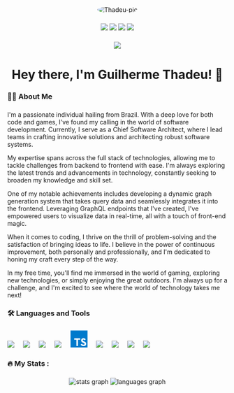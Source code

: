 <div align="center">
  <img align="center" alt="Thadeu-pic" height="150" style="border-radius: 70%;" src="https://i.pinimg.com/originals/19/8f/fb/198ffbfb445e8aeaf22ad6ca395b9c50.gif">
</div>

###

<div align="center">
  <a href = "mailto:thadeu.qodeless@outlook.com"><img src="https://img.shields.io/badge/Microsoft_Outlook-0078D4?style=for-the-badge&logo=microsoft-outlook&logoColor=white target="_blank"></a>
  <a href="https://www.linkedin.com/in/guilherme-thadeu-horta-50563b129/" target="_blank"><img src="https://img.shields.io/badge/-LinkedIn-%230077B5?style=for-the-badge&logo=linkedin&logoColor=white" target="_blank"></a> 
  <a href="" target="_blank"><img src="https://img.shields.io/badge/Instagram-E4405F?style=for-the-badge&logo=instagram&logoColor=white" target="_blank"></a>
  <a href="" target="_blank"><img src="https://img.shields.io/badge/Twitter-1DA1F2?style=for-the-badge&logo=twitter&logoColor=white" target="_blank"></a>
</div>

###

<div align="center">
  <img src="https://visitor-badge.laobi.icu/badge?page_id=guilhermethadeu.guilhermethadeu&"  />
</div>

###

<h1 align="center">Hey there, I'm Guilherme Thadeu! 👋</h1>

###

<h3 align="left">👨‍💻 About Me</h3>

###

<p align="left">I'm a passionate individual hailing from Brazil. With a deep love for both code and games, I've found my calling in the world of software development. Currently, I serve as a Chief Software Architect, where I lead teams in crafting innovative solutions and architecting robust software systems.

My expertise spans across the full stack of technologies, allowing me to tackle challenges from backend to frontend with ease. I'm always exploring the latest trends and advancements in technology, constantly seeking to broaden my knowledge and skill set.

One of my notable achievements includes developing a dynamic graph generation system that takes query data and seamlessly integrates it into the frontend. Leveraging GraphQL endpoints that I've created, I've empowered users to visualize data in real-time, all with a touch of front-end magic.

When it comes to coding, I thrive on the thrill of problem-solving and the satisfaction of bringing ideas to life. I believe in the power of continuous improvement, both personally and professionally, and I'm dedicated to honing my craft every step of the way.

In my free time, you'll find me immersed in the world of gaming, exploring new technologies, or simply enjoying the great outdoors. I'm always up for a challenge, and I'm excited to see where the world of technology takes me next!</p>

###

<h3 align="left">🛠 Languages and Tools</h3>

###

<div align="left">
  <img height="40" src="https://cdn.jsdelivr.net/gh/devicons/devicon@latest/icons/bun/bun-original.svg" />
  <img width="12" />
  <img height="40"  src="https://cdn.jsdelivr.net/gh/devicons/devicon@latest/icons/nodejs/nodejs-original-wordmark.svg" />
  <img width="12" />
  <img height="40" src="https://cdn.jsdelivr.net/gh/devicons/devicon@latest/icons/nestjs/nestjs-original.svg" />
  <img width="12" />
  <img height="40" src="https://cdn.jsdelivr.net/gh/devicons/devicon/icons/git/git-plain.svg">
  <img width="12" />
  <img height="40" src="https://raw.githubusercontent.com/devicons/devicon/master/icons/typescript/typescript-plain.svg">
  <img width="12" />
  <img height="40" src="https://cdn.jsdelivr.net/gh/devicons/devicon@latest/icons/graphql/graphql-plain.svg" />
  <img width="12" />
 <img height="40" src="https://cdn.jsdelivr.net/gh/devicons/devicon@latest/icons/nextjs/nextjs-original.svg" />
  <img width="12" />
  <img height="40" src="https://cdn.jsdelivr.net/gh/devicons/devicon@latest/icons/nginx/nginx-original.svg" />
  <img width="12" />
  <img height="40" src="https://cdn.jsdelivr.net/gh/devicons/devicon/icons/postgresql/postgresql-original.svg">
</div>

###

<h3 align="left">🔥 My Stats :</h3>

###


<div align="center">
  <img src="https://github-readme-stats.vercel.app/api?username=gthadeu&hide_title=false&hide_rank=false&show_icons=true&include_all_commits=true&count_private=true&disable_animations=false&theme=dracula&locale=en&hide_border=false&order=1" height="150" alt="stats graph"  />
  <img src="https://github-readme-stats.vercel.app/api/top-langs?username=gthadeu&locale=en&hide_title=false&layout=compact&card_width=320&langs_count=5&theme=dracula&hide_border=false&order=2" height="150" alt="languages graph"  />
</div>

###
